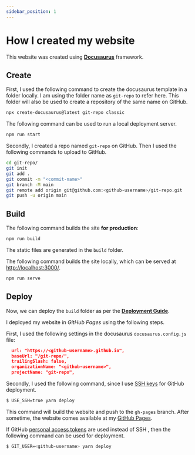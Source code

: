 ```yaml
---
sidebar_position: 1
---
```


# How I created my website

This website was created using [**Docusaurus**](https://docusaurus.io) framework.

## Create

First, I used the following command to create the docusaurus template in a folder locally. I am using the folder name as `git-repo` to refer here. This folder will also be used to create a repository of the same name on GitHub.

```bash
npx create-docusaurus@latest git-repo classic
```

The following command can be used to run a local deployment server.

```bash
npm run start
```

Secondly, I created a repo named `git-repo` on GitHub. Then I used the following commands to upload to GitHub.

```bash
cd git-repo/
git init
git add .
git commit -m "<commit-name>"
git branch -M main
git remote add origin git@github.com:<github-username>/git-repo.git
git push -u origin main
```

## Build

The following command builds the site **for production**:

```bash
npm run build
```

The static files are generated in the `build` folder.

The following command builds the site locally, which can be served at [http://localhost:3000/](http://localhost:3000/).

```bash
npm run serve
```

## Deploy

Now, we can deploy the `build` folder as per the **[Deployment Guide](https://docusaurus.io/docs/deployment)**.

I deployed my website in _GitHub Pages_ using the following steps.

First, I used the following settings in the docusaurus `docusaurus.config.js` file:

```json
  url: "https://<github-username>.github.io",
  baseUrl: "/git-repo/",
  trailingSlash: false,
  organizationName: "<github-username>",
  projectName: "git-repo",
```

Secondly, I used the following command, since I use [SSH keys](https://docs.github.com/en/authentication/connecting-to-github-with-ssh/generating-a-new-ssh-key-and-adding-it-to-the-ssh-agent) for GitHub deployment.

```bash
$ USE_SSH=true yarn deploy
```

This command will build the website and push to the `gh-pages` branch. After sometime, the website comes available at my [GitHub Pages](https://rudejedi.github.io/docs-web/).

If GitHub [personal access tokens](https://docs.github.com/en/authentication/keeping-your-account-and-data-secure/creating-a-personal-access-token) are used instead of SSH , then the following command can be used for deployment.

```bash
$ GIT_USER=<github-username> yarn deploy
```
